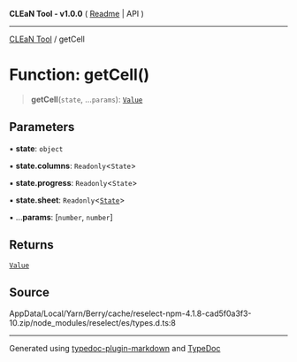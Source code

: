 **CLEaN Tool - v1.0.0** ( [Readme](../README.md) \| API )

***

[CLEaN Tool](../exports.md) / getCell

# Function: getCell()

> **getCell**(`state`, ...`params`): [`Value`](../type-aliases/Value.md)

## Parameters

▪ **state**: `object`

▪ **state.columns**: `Readonly`\<`State`\>

▪ **state.progress**: `Readonly`\<`State`\>

▪ **state.sheet**: `Readonly`\<[`State`](../interfaces/State.md)\>

▪ ...**params**: [`number`, `number`]

## Returns

[`Value`](../type-aliases/Value.md)

## Source

AppData/Local/Yarn/Berry/cache/reselect-npm-4.1.8-cad5f0a3f3-10.zip/node\_modules/reselect/es/types.d.ts:8

***

Generated using [typedoc-plugin-markdown](https://www.npmjs.com/package/typedoc-plugin-markdown) and [TypeDoc](https://typedoc.org/)
